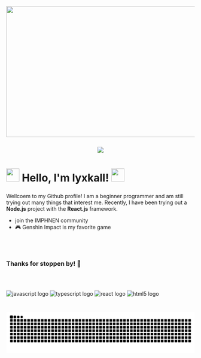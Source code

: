 
<img width="700" height="350" src="https://ibb.co/g8V4ZWL"  />

###

<div align="center">
  <img src="https://visitor-badge.laobi.icu/badge?page_id=lyxkall.lyxkall&"  />
</div>

<h1 align="left"><img  width="35" height="35" src="https://user-images.githubusercontent.com/74038190/213844263-a8897a51-32f4-4b3b-b5c2-e1528b89f6f3.png" /> Hello, I'm lyxkall! <img  width="35" height="35" src="https://user-images.githubusercontent.com/74038190/213844263-a8897a51-32f4-4b3b-b5c2-e1528b89f6f3.png" /></h1>

###

Wellcoem to my Github profile! I am a beginner programmer and am still trying out many things that interest me. Recently, I have been trying out a **Node.js** project with the **React.js** framework.


- join the IMPHNEN community
- 🎮 Genshin Impact is my favorite game

###


######

<img width="1200" height="3" src="https://user-images.githubusercontent.com/74038190/212284115-f47cd8ff-2ffb-4b04-b5bf-4d1c14c0247f.gif" />

<h3 align="left">Thanks for stoppen by! 🚀   </h3>

<img width="1200" height="3" src="https://user-images.githubusercontent.com/74038190/212284115-f47cd8ff-2ffb-4b04-b5bf-4d1c14c0247f.gif" />

##

<div align="left">
  <img src="https://cdn.jsdelivr.net/gh/devicons/devicon/icons/javascript/javascript-original.svg" height="30" alt="javascript logo"  />
 
  <img src="https://cdn.jsdelivr.net/gh/devicons/devicon/icons/typescript/typescript-original.svg" height="30" alt="typescript logo"  />
  
  <img src="https://cdn.jsdelivr.net/gh/devicons/devicon/icons/react/react-original.svg" height="30" alt="react logo"  />
  
  <img src="https://cdn.jsdelivr.net/gh/devicons/devicon/icons/html5/html5-original.svg" height="30" alt="html5 logo"  />
  
</div>



###

<br clear="both">

<img src="https://raw.githubusercontent.com/kimmyxpow/kimmyxpow/output/snake.svg" />

###
